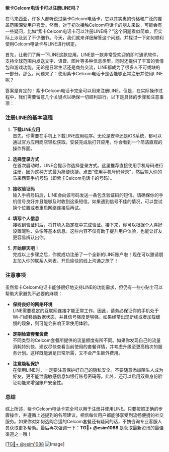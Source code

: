 **紫卡Celcom电话卡可以注册LINE吗？**

在马来西亚，许多人都听说过紫卡Celcom电话卡，它以其实惠的价格和广泛的覆盖范围深受用户喜爱。然而，对于初次接触Celcom电话卡的朋友来说，可能会有一些疑问，比如“紫卡Celcom电话卡可以注册LINE吗？”这个问题看似简单，但实际上涉及到了不少细节。今天，我们就来详细解答这个问题，并探讨一下如何顺利使用Celcom电话卡与LINE进行绑定。

首先，让我们了解一下LINE这款应用。LINE是一款非常受欢迎的即时通讯软件，支持全球范围内发送文字、语音、图片等多种信息类型，同时还提供了丰富的表情包和游戏功能。无论是日常生活还是商务交流，LINE都成为了很多人不可或缺的一部分。那么，问题来了：使用紫卡Celcom电话卡是否能够正常注册并使用LINE呢？

答案是肯定的！紫卡Celcom电话卡完全可以用来注册LINE。但是，在实际操作过程中，我们需要留意几个关键点以确保一切顺利进行。以下是具体的步骤和注意事项：

### 注册LINE的基本流程

1. **下载LINE应用**  
   首先，你需要在手机上下载LINE应用程序。无论是安卓还是iOS系统，都可以通过官方应用商店轻松获取。安装完成后打开应用，你会看到一个简洁直观的操作界面。

2. **选择登录方式**  
   在首次启动时，LINE会提示你选择登录方式。这里推荐直接使用手机号码进行注册，因为这种方式最为简便快捷。点击“使用手机号码登录”，然后输入你的马来西亚手机号码（即紫卡Celcom电话卡的号码）。

3. **接收验证码**  
   输入手机号码后，LINE会向该号码发送一条包含验证码的短信。请确保你的手机信号良好并且能够及时收到这条短信。如果遇到信号不佳的情况，可以尝试换个位置或者重启网络连接后再试。

4. **填写个人信息**  
   接收到验证码后，将其填入指定框中完成验证。接下来，你可以根据个人喜好设置昵称、头像等基本信息。这些内容不仅有助于提升用户体验，也能让好友更容易辨认出你。

5. **开始聊天吧！**  
   完成以上步骤之后，你就成功注册了一个全新的LINE账户啦！现在可以邀请朋友加入你的联系人列表，开启愉快的线上沟通之旅了！

### 注意事项

虽然紫卡Celcom电话卡能够很好地支持LINE的功能需求，但仍有一些小贴士可以帮助大家避免不必要的麻烦：

- **保持良好的网络环境**  
  LINE需要稳定的互联网连接才能正常工作。因此，请务必保证你的手机处于Wi-Fi或移动数据状态，并且信号强度足够强。如果经常出现断线或者加载缓慢的现象，则可能会影响正常使用体验。

- **定期检查套餐资费**  
  不同类型的Celcom套餐所提供的流量额度有所不同。如果你发现自己的流量消耗特别快，建议尽快查看当前使用的套餐详情，并考虑升级至更高档次的服务计划。这样既能满足日常所需，又不会产生额外费用。

- **注意隐私保护**  
  在使用LINE时，一定要注意保护好自己的隐私安全。不要随意添加陌生人成为好友，更不能泄露敏感信息如银行账号密码等。此外，还可以启用双重身份验证功能来增强账户安全性。

### 总结

综上所述，紫卡Celcom电话卡完全可以用于注册并使用LINE。只要按照正确的步骤操作，并遵循上述提到的各项建议，相信每位用户都能够享受到流畅便捷的社交服务。如果你对如何选购合适的Celcom套餐还有疑问的话，不妨咨询专业客服人员获取更多帮助。最后再次强调一下：**TG💪+ @esim1088** 是获取最新资讯的最佳渠道之一哦！

[[TG💪+ @esim1088](https://t.me/s/esim1088) ![Image](https://i.postimg.cc/4NQfJmqS/Snipaste-2025-05-13-00-14-12.png)]